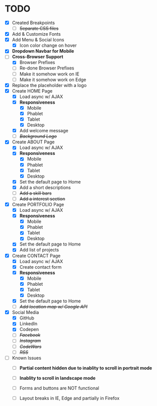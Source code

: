 # TODO

* [x] Created Breakpoints
    * [ ] ~~Separate CSS files~~
* [x] Add & Customize Fonts
* [x] Add Menu & Social Icons
    * [x] Icon color change on hover
* [x] **Dropdown Navbar for Mobile**
* [ ] **Cross-Browser Support**
    * [x] Browser Prefixes
    * [ ] Re-done Browser Prefixes
    * [ ] Make it somehow work on IE
    * [ ] Make it somehow work on Edge
* [x] Replace the placeholder with a logo
* [x] Create HOME Page
    * [x] Load async w/ AJAX
    * [x] **Responsiveness**
		* [x] Mobile
        * [x] Phablet
        * [x] Tablet
        * [x] Desktop
    * [x] Add welcome message
    * [ ] ~~_Background Logo_~~
* [x] Create ABOUT Page
    * [x] Load async w/ AJAX
	* [x] **Responsiveness**
		* [x] Mobile
        * [x] Phablet
        * [x] Tablet
        * [x] Desktop
    * [x] Set the default page to Home 
    * [x] Add a short descriptions
    * [ ] ~~Add a skill bars~~
    * [ ] ~~Add a interest section~~
* [x] Create PORTFOLIO Page
	* [x] Load async w/ AJAX
    * [x] **Responsiveness**
		* [x] Mobile
        * [x] Phablet
        * [x] Tablet
        * [x] Desktop
    * [x] Set the default page to Home 
	* [x] Add list of projects
* [x] Create CONTACT Page
	* [x] Load async w/ AJAX
    * [x] Create contact form
    * [x] **Responsiveness**
		* [x] Mobile
        * [x] Phablet
        * [x] Tablet
        * [x] Desktop
    * [x] Set the default page to Home 
    * [ ] ~~_Add location map w/ Google API_~~
* [x] Social Media
    * [x] GitHub
    * [x] LinkedIn
    * [x] Codepen
    * [ ] ~~_Facebook_~~
    * [ ] ~~_Instagram_~~
    * [ ] ~~_CodeWars_~~
    * [ ] ~~_RSS_~~
* [ ] Known Issues
    * [ ] **Partial content hidden due to inablity to scroll in portrait mode**
    * [ ] **Inablity to scroll in landscape mode**
    * [ ] Forms and buttons are NOT functional
    * [ ] Layout breaks in IE, Edge and partially in Firefox

